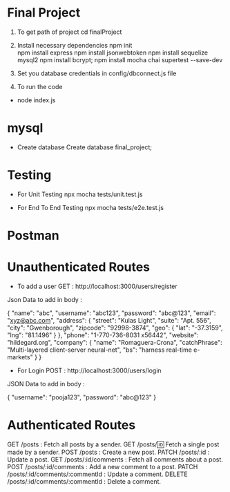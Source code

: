 # Final Project

1. To get path of project 
cd finalProject

2. Install necessary dependencies 
npm init     
npm install express
npm install jsonwebtoken
npm install sequelize mysql2
npm install bcrypt;
npm install mocha chai supertest --save-dev

3.  Set you database credentials in config/dbconnect.js file

4. To run the code 
- node index.js

# mysql 
- Create database 
Create database final_project;

# Testing
- For Unit Testing
npx mocha tests/unit.test.js

- For End To End Testing
npx mocha tests/e2e.test.js

# Postman
# Unauthenticated Routes

- To add a user
GET : http://localhost:3000/users/register

Json Data to add in body : 

{
    "name": "abc",
    "username": "abc123",
    "password": "abc@123",
    "email": "xyz@abc.com",
    "address": {
      "street": "Kulas Light",
      "suite": "Apt. 556",
      "city": "Gwenborough",
      "zipcode": "92998-3874",
      "geo": {
        "lat": "-37.3159",
        "lng": "81.1496"
      }
    },
    "phone": "1-770-736-8031 x56442",
    "website": "hildegard.org",
    "company": {
      "name": "Romaguera-Crona",
      "catchPhrase": "Multi-layered client-server neural-net",
      "bs": "harness real-time e-markets"
    }
}

- For Login 
POST : http://localhost:3000/users/login

JSON Data to add in body :

{
  "username": "pooja123",
  "password": "abc@123"
}

# Authenticated Routes

GET /posts : Fetch all posts by a sender.
GET /posts/:id: Fetch a single post made by a sender.
POST /posts : Create a new post.
PATCH /posts/:id : Update a post.
GET /posts/:id/comments : Fetch all comments about a post.
POST /posts/:id/comments : Add a new comment to a post.
PATCH /posts/:id/comments/:commentId : Update a comment.
DELETE /posts/:id/comments/:commentId : Delete a comment.